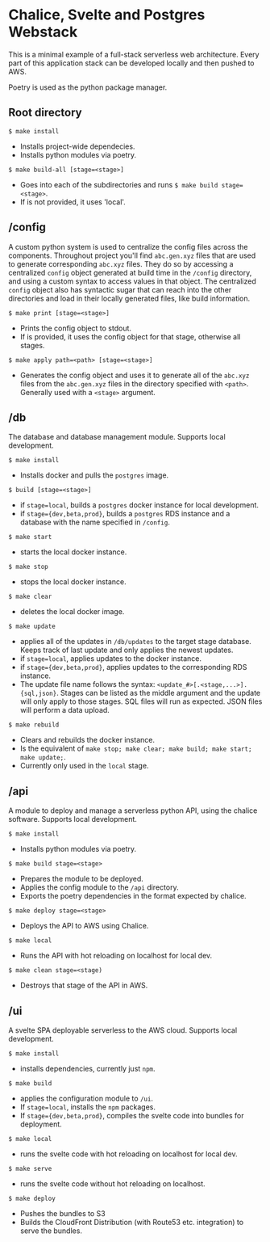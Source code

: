 # Chalice, Svelte and Postgres Webstack

This is a minimal example of a full-stack serverless web architecture. Every
part of this application stack can be developed locally and then pushed to AWS.

Poetry is used as the python package manager.


## Root directory

```
$ make install
```

* Installs project-wide dependecies.
* Installs python modules via poetry.

```
$ make build-all [stage=<stage>]
```

* Goes into each of the subdirectories and runs `$ make build stage=<stage>`.
* If <stage> is not provided, it uses 'local'.


## /config

A custom python system is used
to centralize the config files across the components. Throughout project you'll find `abc.gen.xyz` files that are used to generate corresponding `abc.xyz` files. They do so by accessing a centralized `config` object generated at build time in the `/config` directory, and using a custom syntax to access values in that object. The centralized `config` object also has syntactic sugar that can reach into the other directories and load in their locally generated files, like build information.

```
$ make print [stage=<stage>]
```

* Prints the config object to stdout.
* If <stage> is provided, it uses the config object for that stage, otherwise all stages.

```
$ make apply path=<path> [stage=<stage>]
```

* Generates the config object and uses it to generate all of the `abc.xyz` files from the  `abc.gen.xyz` files in the directory specified with `<path>`. Generally used with a `<stage>` argument.


## /db

The database and database management module. Supports local development.

```
$ make install
```

* Installs docker and pulls the `postgres` image.

```
$ build [stage=<stage>]
```

* if `stage=local`, builds a `postgres` docker instance for local development.
* if `stage={dev,beta,prod}`, builds a `postgres` RDS instance and a database with the name specified in `/config`.

```
$ make start
```

* starts the local docker instance.

```
$ make stop
```

* stops the local docker instance.

```
$ make clear
```

* deletes the local docker image.

```
$ make update
```

* applies all of the updates in `/db/updates` to the target stage database. Keeps track of last update and only applies the newest updates.
* if `stage=local`, applies updates to the docker instance.
* if `stage={dev,beta,prod}`, applies updates to the corresponding RDS instance.
* The update file name follows the syntax: `<update_#>[.<stage,...>].{sql,json}`. Stages can be listed as the middle argument and the update will only apply to those stages. SQL files will run as expected. JSON files will perform a data upload.

```
$ make rebuild
```

* Clears and rebuilds the docker instance.
* Is the equivalent of `make stop; make clear; make build; make start; make update;`.
* Currently only used in the `local` stage.


## /api

A module to deploy and manage a serverless python API, using the chalice software. Supports local development.


```
$ make install
```

* Installs python modules via poetry.

```
$ make build stage=<stage>
```

* Prepares the module to be deployed.
* Applies the config module to the `/api` directory.
* Exports the poetry dependencies in the format expected by chalice.

```
$ make deploy stage=<stage>
```

* Deploys the API to AWS using Chalice.

```
$ make local
```

* Runs the API with hot reloading on localhost for local dev.

```
$ make clean stage=<stage)
```

* Destroys that stage of the API in AWS.


## /ui

A svelte SPA deployable serverless to the AWS cloud. Supports local development.

```
$ make install
```

* installs dependencies, currently just `npm`.

```
$ make build
```

* applies the configuration module to `/ui`.
* If `stage=local`, installs the `npm` packages.
* If `stage={dev,beta,prod}`, compiles the svelte code into bundles for deployment.

```
$ make local
```

* runs the svelte code with hot reloading on localhost for local dev.

```
$ make serve
```

* runs the svelte code without hot reloading on localhost.

```
$ make deploy
```

* Pushes the bundles to S3
* Builds the CloudFront Distribution (with Route53 etc. integration) to serve the bundles.
